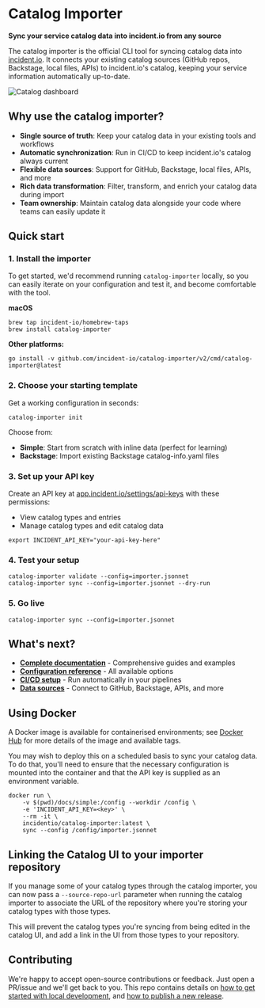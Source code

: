 # Catalog Importer

**Sync your service catalog data into incident.io from any source**

The catalog importer is the official CLI tool for syncing catalog data into [incident.io](https://incident.io/). It connects your existing catalog sources (GitHub repos, Backstage, local files, APIs) to incident.io's catalog, keeping your service information automatically up-to-date.

![Catalog dashboard](dashboard.png)

## Why use the catalog importer?

- **Single source of truth**: Keep your catalog data in your existing tools and workflows
- **Automatic synchronization**: Run in CI/CD to keep incident.io's catalog always current
- **Flexible data sources**: Support for GitHub, Backstage, local files, APIs, and more
- **Rich data transformation**: Filter, transform, and enrich your catalog data during import
- **Team ownership**: Maintain catalog data alongside your code where teams can easily update it

## Quick start

### 1. Install the importer


To get started, we'd recommend running `catalog-importer` locally, so you can easily iterate on your configuration and test it, and become comfortable with the tool.

**macOS**

```console
brew tap incident-io/homebrew-taps
brew install catalog-importer
```

**Other platforms:**
```console
go install -v github.com/incident-io/catalog-importer/v2/cmd/catalog-importer@latest
```

### 2. Choose your starting template

Get a working configuration in seconds:

```console
catalog-importer init
```

Choose from:
- **Simple**: Start from scratch with inline data (perfect for learning)
- **Backstage**: Import existing Backstage catalog-info.yaml files

### 3. Set up your API key

Create an API key at [app.incident.io/settings/api-keys](https://app.incident.io/settings/api-keys) with these permissions:
- View catalog types and entries
- Manage catalog types and edit catalog data

```console
export INCIDENT_API_KEY="your-api-key-here"
```

### 4. Test your setup

```console
catalog-importer validate --config=importer.jsonnet
catalog-importer sync --config=importer.jsonnet --dry-run
```

### 5. Go live

```console
catalog-importer sync --config=importer.jsonnet
```

## What's next?

- **[Complete documentation](docs)** - Comprehensive guides and examples
- **[Configuration reference](config/reference.jsonnet)** - All available options
- **[CI/CD setup](docs/deploying.md)** - Run automatically in your pipelines
- **[Data sources](docs/sources.md)** - Connect to GitHub, Backstage, APIs, and more

## Using Docker

A Docker image is available for containerised environments; see [Docker
Hub][hub] for more details of the image and available tags.

[hub]: https://hub.docker.com/r/incidentio/catalog-importer/tags

You may wish to deploy this on a scheduled basis to sync your catalog data. To do
that, you'll need to ensure that the necessary configuration is mounted into the
container and that the API key is supplied as an environment variable.

```console
docker run \
    -v $(pwd)/docs/simple:/config --workdir /config \
    -e 'INCIDENT_API_KEY=<key>' \
    --rm -it \
    incidentio/catalog-importer:latest \
    sync --config /config/importer.jsonnet
```

## Linking the Catalog UI to your importer repository

If you manage some of your catalog types through the catalog importer, you can
now pass a `--source-repo-url` parameter when running the catalog importer to
associate the URL of the repository where you're storing your catalog types
with those types.

This will prevent the catalog types you're syncing from being edited in the
catalog UI, and add a link in the UI from those types to your repository.

## Contributing

We're happy to accept open-source contributions or feedback. Just open a
PR/issue and we'll get back to you. This repo contains details on
[how to get started with local development](./development.md), and [how to publish a new release](./RELEASE.md).
